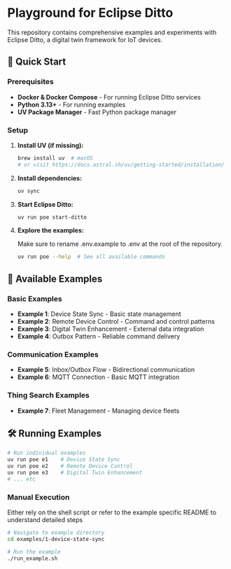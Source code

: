 # Playground for Eclipse Ditto

This repository contains comprehensive examples and experiments with Eclipse Ditto, a digital twin framework for IoT devices.

## 🚀 Quick Start

### Prerequisites

- **Docker & Docker Compose** - For running Eclipse Ditto services
- **Python 3.13+** - For running examples
- **UV Package Manager** - Fast Python package manager

### Setup

1. **Install UV (if missing):**
   ```bash
   brew install uv  # macOS
   # or visit https://docs.astral.sh/uv/getting-started/installation/
   ```

2. **Install dependencies:**
   ```bash
   uv sync
   ```

3. **Start Eclipse Ditto:**
   ```bash
   uv run poe start-ditto
   ```

4. **Explore the examples:**

   Make sure to rename .env.example to .env at the root of the repository.


   ```bash
   uv run poe --help  # See all available commands
   ```

## 🎯 Available Examples

### Basic Examples
- **Example 1**: Device State Sync - Basic state management
- **Example 2**: Remote Device Control - Command and control patterns
- **Example 3**: Digital Twin Enhancement - External data integration
- **Example 4**: Outbox Pattern - Reliable command delivery

### Communication Examples
- **Example 5**: Inbox/Outbox Flow - Bidirectional communication
- **Example 6**: MQTT Connection - Basic MQTT integration

### Thing Search Examples
- **Example 7**: Fleet Management - Managing device fleets

## 🛠️ Running Examples

```bash
# Run individual examples
uv run poe e1    # Device State Sync
uv run poe e2    # Remote Device Control
uv run poe e3    # Digital Twin Enhancement
# ... etc
```

### Manual Execution

Either rely on the shell script or refer to the example specific README to understand detailed steps

```bash
# Navigate to example directory
cd examples/1-device-state-sync

# Run the example
./run_example.sh
```

